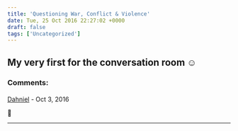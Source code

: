 ```yaml
---
title: 'Questioning War, Conflict & Violence'
date: Tue, 25 Oct 2016 22:27:02 +0000
draft: false
tags: ['Uncategorized']
---
```


My very first for the conversation room ☺
---
### Comments:
#### 
[Dahniel]( "danielozoibe@gmail.com") - <time datetime="2016-10-26 18:18:32">Oct 3, 2016</time>

🌚
<hr />
